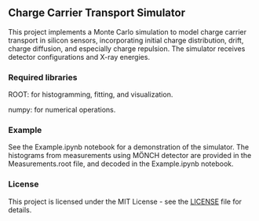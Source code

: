 ## Charge Carrier Transport Simulator

This project implements a Monte Carlo simulation to model charge carrier transport in silicon sensors, incorporating  initial charge distribution, drift, charge diffusion, and especially charge repulsion.
The simulator receives detector configurations and X-ray energies.

### Required libraries

ROOT: for histogramming, fitting, and visualization.

numpy: for numerical operations.
 
### Example

See the Example.ipynb notebook for a demonstration of the simulator.
The histograms from measurements using MÖNCH detector are provided in the Measurements.root file, and decoded in the Example.ipynb notebook.

 
### License

This project is licensed under the MIT License - see the [LICENSE](LICENSE) file for details.

